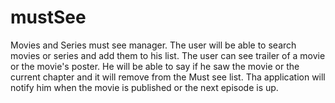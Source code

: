# mustSee
Movies and Series must see manager. The user will be able to search movies or series and add them to his list. The user can see trailer of a movie or the movie's poster. He will be able to say if he saw the movie or the current chapter and it will remove from the Must see list. Tha application will notify him when the movie is published or the next episode is up.
